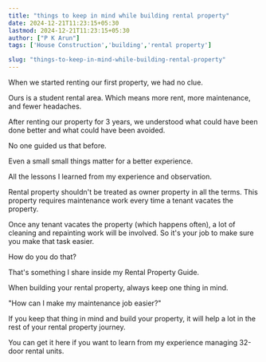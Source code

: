 ```yaml
---
title: "things to keep in mind while building rental property"
date: 2024-12-21T11:23:15+05:30
lastmod: 2024-12-21T11:23:15+05:30
author: ["P K Arun"]
tags: ['House Construction','building','rental property']

slug: "things-to-keep-in-mind-while-building-rental-property"
---
```


When we started renting our first property, we had no clue.

Ours is a student rental area. Which means more rent, more maintenance, and fewer headaches.

After renting our property for 3 years, we understood what could have been done better and what could have been avoided.

No one guided us that before.

Even a small small things matter for a better experience.

All the lessons I learned from my experience and observation.

Rental property shouldn't be treated as owner property in all the terms. This property requires maintenance work every time a tenant vacates the property.

Once any tenant vacates the property (which happens often), a lot of cleaning and repainting work will be involved. So it's your job to make sure you make that task easier.

How do you do that?

That's something I share inside my Rental Property Guide.

When building your rental property, always keep one thing in mind.

"How can I make my maintenance job easier?"

If you keep that thing in mind and build your property, it will help a lot in the rest of your rental property journey.

You can get it here if you want to learn from my experience managing 32-door rental units.